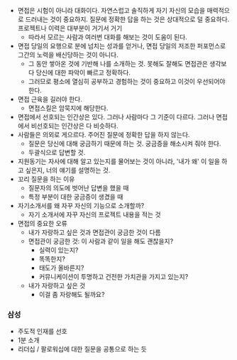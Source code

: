 - 면접은 시험이 아니라 대화이다. 자연스럽고 솔직하게 자기 자신의 모습을 매력적으로 드러내는 것이 중요하지. 질문에 정확한 답을 하는 것은 상대적으로 덜 중요하다. 프로젝트나 이력은 대부분이 거기서 거기
	- 따라서 모르는 사람과 여러번 대화를 해보는 것이 도움이 된다.
- 면접 당일의 요행으로 분에 넘치는 성과를 얻거나, 면접 당일의 저조한 퍼포먼스로 그간의 노력을 배신당하는 것이 아니다.
	- 그 동안 쌓아온 것에 기반해 나를 소개하는 것. 못해도 잘해도 면접관은 생각보다 당신에 대한 파악이 빠르고 정확하다.
	- 그러므로 평소에 열심히 공부하고 경험하는 것이 중요하고 이것이 우선되어야 한다.
- 면접 근육을 길러야 한다.
	- 면접스킬은 암묵지에 해당한다.
- 면접에서 선호되는 인간상은 있다. 그러나 사람마다 그 기준이 다르다. 그러나 면접에서 비선호되는 인간상은 다 비슷하다.
- 사람들은 의외로 게으르다. 주어진 질문에 정확한 답을 하지 않는다. 
	- 질문은 당신에 대해 궁금하기 때문에 하는 것. 궁금증을 해소시켜 줘야 한다.
	- 두괄식으로 답변할 것.
- 지원동기는 자사에 대해 알고 있는지를 물어보는 것이 아니라, '내가 왜' 이 일을 하고 싶은지, 너의 얘기를 설명하는 것.
- 꼬리 질문을 하는 이유
	- 질문자의 의도에 벗어난 답변을 했을 때
	- 특정 부분이 대한 궁금증이 생겼을 때
- 자기소개서를 왜 자꾸 자신의 기능으로 소개할까?
	- 자기 소개서에 자꾸 자신의 프로젝트 내용을 적는 것
- 면접의 중요한 오류
	- 내가 자랑하고 싶은 것과 면접관이 궁금한 것이 다름
	- 면접관이 궁금한 것: 이 사람과 같이 일을 해도 괜찮을지?
		- 실력이 있는지?
		- 똑똑한지?
		- 태도가 올바른지?
		- 커뮤니케이션이 투명하고 건전한 가치관을 가지고 있는지?
	- 내가 자랑하고 싶은 것 
		- 이걸 좀 자랑해도 될까요?

### 삼성

- 주도적 인재를 선호
- 1분 소개
- 리더십 / 팔로워십에 대한 질문을 공통으로 하는 듯

